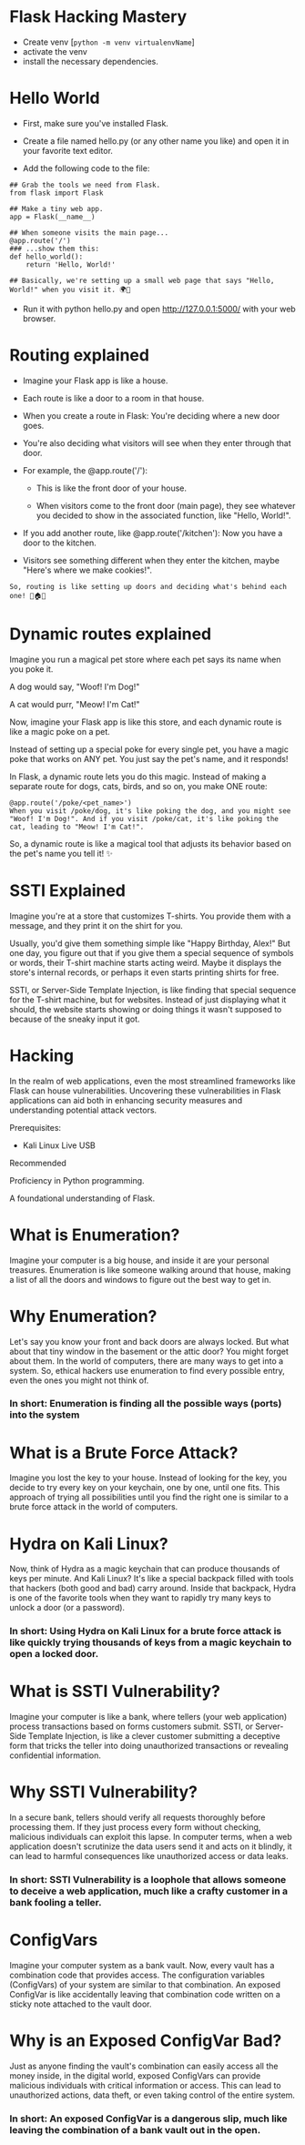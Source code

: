 # Flask Hacking Mastery

 - Create venv [```python -m venv virtualenvName```]
 - activate the venv
 - install the necessary dependencies.

# Hello World

 - First, make sure you've installed Flask.

 - Create a file named hello.py (or any other name you like) and open it in your favorite text editor.

 - Add the following code to the file:

``````
## Grab the tools we need from Flask.
from flask import Flask
 
## Make a tiny web app.
app = Flask(__name__)
 
## When someone visits the main page...
@app.route('/')
### ...show them this:
def hello_world():
    return 'Hello, World!'

## Basically, we're setting up a small web page that says "Hello, World!" when you visit it. 🌍👋
``````



 - Run it with python hello.py and open http://127.0.0.1:5000/ with your web browser.

# Routing explained

 - Imagine your Flask app is like a house.

 - Each route is like a door to a room in that house.

 - When you create a route in Flask: You're deciding where a new door goes.

 - You're also deciding what visitors will see when they enter through that door.

 - For example, the @app.route('/'):

    - This is like the front door of your house.

    - When visitors come to the front door (main page), they see whatever you decided to show in the associated function, like "Hello, World!".

 - If you add another route, like @app.route('/kitchen'): Now you have a door to the kitchen.

 - Visitors see something different when they enter the kitchen, maybe "Here's where we make cookies!".

`So, routing is like setting up doors and deciding what's behind each one! 🚪🏠🍪`

# Dynamic routes explained

Imagine you run a magical pet store where each pet says its name when you poke it.

A dog would say, "Woof! I'm Dog!"

A cat would purr, "Meow! I'm Cat!"

Now, imagine your Flask app is like this store, and each dynamic route is like a magic poke on a pet.

Instead of setting up a special poke for every single pet, you have a magic poke that works on ANY pet. You just say the pet's name, and it responds!

In Flask, a dynamic route lets you do this magic. Instead of making a separate route for dogs, cats, birds, and so on, you make ONE route:

```pythonCopy code
@app.route('/poke/<pet_name>')
When you visit /poke/dog, it's like poking the dog, and you might see "Woof! I'm Dog!". And if you visit /poke/cat, it's like poking the cat, leading to "Meow! I'm Cat!".
``````
So, a dynamic route is like a magical tool that adjusts its behavior based on the pet's name you tell it! ✨

# SSTI Explained

Imagine you're at a store that customizes T-shirts. You provide them with a message, and they print it on the shirt for you.

Usually, you'd give them something simple like "Happy Birthday, Alex!" But one day, you figure out that if you give them a special sequence of symbols or words, their T-shirt machine starts acting weird. Maybe it displays the store's internal records, or perhaps it even starts printing shirts for free.

SSTI, or Server-Side Template Injection, is like finding that special sequence for the T-shirt machine, but for websites. Instead of just displaying what it should, the website starts showing or doing things it wasn't supposed to because of the sneaky input it got.

#   Hacking

In the realm of web applications, even the most streamlined frameworks like Flask can house vulnerabilities. Uncovering these vulnerabilities in Flask applications can aid both in enhancing security measures and understanding potential attack vectors.



Prerequisites:

 - Kali Linux Live USB

Recommended

Proficiency in Python programming.

A foundational understanding of Flask.

# What is Enumeration?

Imagine your computer is a big house, and inside it are your personal treasures. Enumeration is like someone walking around that house, making a list of all the doors and windows to figure out the best way to get in.

# Why Enumeration?

Let's say you know your front and back doors are always locked. But what about that tiny window in the basement or the attic door? You might forget about them. In the world of computers, there are many ways to get into a system. So, ethical hackers use enumeration to find every possible entry, even the ones you might not think of.

### In short: Enumeration is finding all the possible ways (ports) into the system

# What is a Brute Force Attack?

Imagine you lost the key to your house. Instead of looking for the key, you decide to try every key on your keychain, one by one, until one fits. This approach of trying all possibilities until you find the right one is similar to a brute force attack in the world of computers.

# Hydra on Kali Linux?

Now, think of Hydra as a magic keychain that can produce thousands of keys per minute. And Kali Linux? It's like a special backpack filled with tools that hackers (both good and bad) carry around. Inside that backpack, Hydra is one of the favorite tools when they want to rapidly try many keys to unlock a door (or a password).

### In short: Using Hydra on Kali Linux for a brute force attack is like quickly trying thousands of keys from a magic keychain to open a locked door.

# What is SSTI Vulnerability?

Imagine your computer is like a bank, where tellers (your web application) process transactions based on forms customers submit. SSTI, or Server-Side Template Injection, is like a clever customer submitting a deceptive form that tricks the teller into doing unauthorized transactions or revealing confidential information.

# Why SSTI Vulnerability?

In a secure bank, tellers should verify all requests thoroughly before processing them. If they just process every form without checking, malicious individuals can exploit this lapse. In computer terms, when a web application doesn't scrutinize the data users send it and acts on it blindly, it can lead to harmful consequences like unauthorized access or data leaks.

### In short: SSTI Vulnerability is a loophole that allows someone to deceive a web application, much like a crafty customer in a bank fooling a teller.

# ConfigVars

Imagine your computer system as a bank vault. Now, every vault has a combination code that provides access. The configuration variables (ConfigVars) of your system are similar to that combination. An exposed ConfigVar is like accidentally leaving that combination code written on a sticky note attached to the vault door.

# Why is an Exposed ConfigVar Bad?

Just as anyone finding the vault's combination can easily access all the money inside, in the digital world, exposed ConfigVars can provide malicious individuals with critical information or access. This can lead to unauthorized actions, data theft, or even taking control of the entire system.

### In short: An exposed ConfigVar is a dangerous slip, much like leaving the combination of a bank vault out in the open.